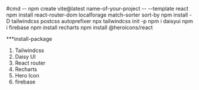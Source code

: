 #cmd -- 
npm create vite@latest name-of-your-project -- --template react
npm install react-router-dom localforage match-sorter sort-by 
npm install -D tailwindcss postcss autoprefixer
npx tailwindcss init -p
npm i daisyui
npm i firebase
npm install recharts
npm install @heroicons/react

***install-package
1. Tailwindcss
2. Daisy UI
3. React router
4. Recharts 
5. Hero Icon
6. firebase
